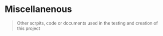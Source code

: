 # Miscellanenous
> Other scrpits, code or documents used in the testing and creation of this project